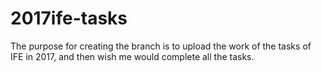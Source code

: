# 2017ife-tasks
The purpose for creating the branch is to upload the work of the tasks of IFE in 2017, and then wish me would complete all the tasks.
